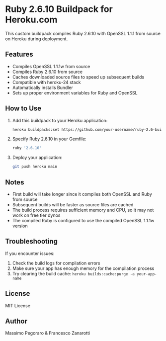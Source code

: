 # Ruby 2.6.10 Buildpack for Heroku.com

This custom buildpack compiles Ruby 2.6.10 with OpenSSL 1.1.1 from source on Heroku during deployment.

## Features

- Compiles OpenSSL 1.1.1w from source
- Compiles Ruby 2.6.10 from source
- Caches downloaded source files to speed up subsequent builds
- Compatible with heroku-24 stack
- Automatically installs Bundler
- Sets up proper environment variables for Ruby and OpenSSL

## How to Use

1. Add this buildpack to your Heroku application:
   ```bash
   heroku buildpacks:set https://github.com/your-username/ruby-2.6-buildpack.git -a your-app-name
   ```

2. Specify Ruby 2.6.10 in your Gemfile:
   ```ruby
   ruby '2.6.10'
   ```

3. Deploy your application:
   ```bash
   git push heroku main
   ```

## Notes

- First build will take longer since it compiles both OpenSSL and Ruby from source
- Subsequent builds will be faster as source files are cached
- The build process requires sufficient memory and CPU, so it may not work on free tier dynos
- The compiled Ruby is configured to use the compiled OpenSSL 1.1.1w version

## Troubleshooting

If you encounter issues:

1. Check the build logs for compilation errors
2. Make sure your app has enough memory for the compilation process
3. Try clearing the build cache: `heroku builds:cache:purge -a your-app-name`

## License

MIT License

## Author

Massimo Pegoraro & Francesco Zanarotti
